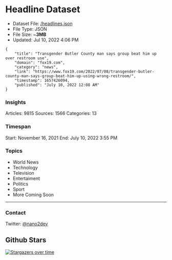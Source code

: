 # Headline Dataset

- Dataset File: [/headlines.json](https://raw.githubusercontent.com/fwd/news/master/headlines.json) 
- File Type: JSON
- File Size: ~**3MB**
- Updated: Jul 10, 2022 4:06 PM

```
{
    "title": "Transgender Butler County man says group beat him up over restroom use",
    "domain": "fox19.com",
    "category": "news",
    "link": "https://www.fox19.com/2022/07/08/transgender-butler-county-man-says-group-beat-him-up-using-wrong-restroom/",
    "timestamp": 1657426094,
    "published": "July 10, 2022 12:08 AM"
}
```

### Insights

Articles: 9815
Sources: 1566
Categories: 13

### Timespan

Start: November 16, 2021
End: July 10, 2022 3:55 PM

### Topics

- World News
- Technology
- Television
- Entertaiment
- Politics
- Sport
- More Coming Soon

---

### Contact 

Twitter: [@nano2dev](https://twitter.com/nano2dev)

## Github Stars

[![Stargazers over time](https://starchart.cc/fwd/news.svg)](https://starchart.cc/fwd/news)
	